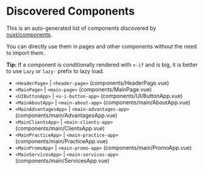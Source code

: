 # Discovered Components

This is an auto-generated list of components discovered by [nuxt/components](https://github.com/nuxt/components).

You can directly use them in pages and other components without the need to import them.

**Tip:** If a component is conditionally rendered with `v-if` and is big, it is better to use `Lazy` or `lazy-` prefix to lazy load.

- `<HeaderPage>` | `<header-page>` (components/HeaderPage.vue)
- `<MainPage>` | `<main-page>` (components/MainPage.vue)
- `<UIButtonApp>` | `<u-i-button-app>` (components/UI/ButtonApp.vue)
- `<MainAboutApp>` | `<main-about-app>` (components/main/AboutApp.vue)
- `<MainAdvantagesApp>` | `<main-advantages-app>` (components/main/AdvantagesApp.vue)
- `<MainClientsApp>` | `<main-clients-app>` (components/main/ClientsApp.vue)
- `<MainPracticeApp>` | `<main-practice-app>` (components/main/PracticeApp.vue)
- `<MainPromoApp>` | `<main-promo-app>` (components/main/PromoApp.vue)
- `<MainServicesApp>` | `<main-services-app>` (components/main/ServicesApp.vue)
